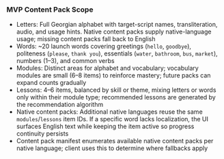 ### MVP Content Pack Scope

- Letters: Full Georgian alphabet with target-script names, transliteration, audio, and usage hints. Native content packs supply native-language usage; missing content packs fall back to English
- Words: ~20 launch words covering greetings (`hello`, `goodbye`), politeness (`please`, `thank you`), essentials (`water`, `bathroom`, `bus`, `market`), numbers (1–3), and common verbs
- Modules: Distinct areas for alphabet and vocabulary; vocabulary modules are small (6–8 items) to reinforce mastery; future packs can expand counts gradually
- Lessons: 4–6 items, balanced by skill or theme, mixing letters or words only within their module type; recommended lessons are generated by the recommendation algorithm
- Native content packs: Additional native languages reuse the same `modules`/`lessons` item IDs. If a specific word lacks localization, the UI surfaces English text while keeping the item active so progress continuity persists
- Content pack manifest enumerates available native content packs per native language; client uses this to determine where fallbacks apply
